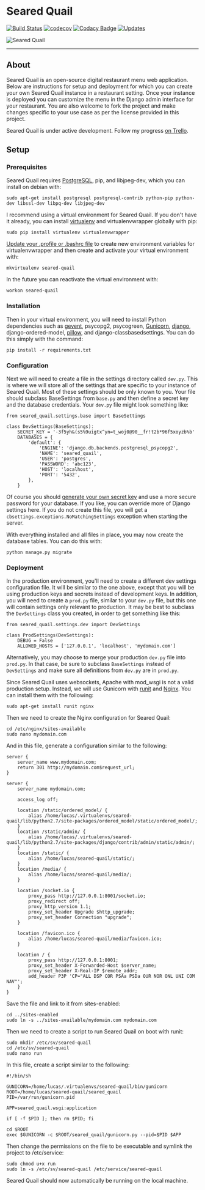# Seared Quail

[![Build Status](https://travis-ci.org/RevolutionTech/seared-quail.svg?branch=master)](https://travis-ci.org/RevolutionTech/seared-quail)
[![codecov](https://codecov.io/gh/RevolutionTech/seared-quail/branch/master/graph/badge.svg)](https://codecov.io/gh/RevolutionTech/seared-quail)
[![Codacy Badge](https://api.codacy.com/project/badge/Grade/bf08621ec3d54837b3d64f8e880f6d9e)](https://www.codacy.com/app/RevolutionTech/seared-quail)
[![Updates](https://pyup.io/repos/github/RevolutionTech/seared-quail/shield.svg)](https://pyup.io/repos/github/RevolutionTech/seared-quail/)

![Seared Quail](http://revolutiontech.ca/media/img/searedquail1.png)

***

## About

Seared Quail is an open-source digital restaurant menu web application. Below are instructions for setup and deployment for which you can create your own Seared Quail instance in a restaurant setting. Once your instance is deployed you can customize the menu in the Django admin interface for your restaurant. You are also welcome to fork the project and make changes specific to your use case as per the license provided in this project.

Seared Quail is under active development. Follow my progress [on Trello](https://trello.com/b/6KWEejar).

## Setup

### Prerequisites

Seared Quail requires [PostgreSQL](http://www.postgresql.org/), pip, and libjpeg-dev, which you can install on debian with:

    sudo apt-get install postgresql postgresql-contrib python-pip python-dev libssl-dev libpq-dev libjpeg-dev

I recommend using a virtual environment for Seared Quail. If you don't have it already, you can install [virtualenv](http://virtualenv.readthedocs.org/en/latest/virtualenv.html) and virtualenvwrapper globally with pip:

    sudo pip install virtualenv virtualenvwrapper

[Update your .profile or .bashrc file](http://virtualenvwrapper.readthedocs.org/en/latest/install.html#shell-startup-file) to create new environment variables for virtualenvwrapper and then create and activate your virtual environment with:

    mkvirtualenv seared-quail

In the future you can reactivate the virtual environment with:

    workon seared-quail

### Installation

Then in your virtual environment, you will need to install Python dependencies such as [gevent](http://www.gevent.org/), psycopg2, psycogreen, [Gunicorn](http://gunicorn.org/), [django](https://www.djangoproject.com/), django-ordered-model, [pillow](https://pillow.readthedocs.org/), and django-classbasedsettings. You can do this simply with the command:

    pip install -r requirements.txt

### Configuration

Next we will need to create a file in the settings directory called `dev.py`. This is where we will store all of the settings that are specific to your instance of Seared Quail. Most of these settings should be only known to you. Your file should subclass BaseSettings from `base.py` and then define a secret key and the database credentials. Your `dev.py` file might look something like:

    from seared_quail.settings.base import BaseSettings

    class DevSettings(BaseSettings):
        SECRET_KEY = '-3f5yh&(s5%9uigtx^yn=t_woj0@90__fr!t2b*96f5xoyzb%b'
        DATABASES = {
            'default': {
                'ENGINE': 'django.db.backends.postgresql_psycopg2',
                'NAME': 'seared_quail',
                'USER': 'postgres',
                'PASSWORD': 'abc123',
                'HOST': 'localhost',
                'PORT': '5432',
            },
        }

Of course you should [generate your own secret key](http://stackoverflow.com/a/16630719) and use a more secure password for your database. If you like, you can override more of Django settings here. If you do not create this file, you will get a `cbsettings.exceptions.NoMatchingSettings` exception when starting the server.

With everything installed and all files in place, you may now create the database tables. You can do this with:

    python manage.py migrate

### Deployment

In the production environment, you'll need to create a different dev settings configuration file. It will be similar to the one above, except that you will be using production keys and secrets instead of development keys. In addition, you will need to create a `prod.py` file, similar to your `dev.py` file, but this one will contain settings only relevant to production. It may be best to subclass the `DevSettings` class you created, in order to get something like this:

    from seared_quail.settings.dev import DevSettings

    class ProdSettings(DevSettings):
        DEBUG = False
        ALLOWED_HOSTS = ['127.0.0.1', 'localhost', 'mydomain.com']

Alternatively, you may choose to merge your production `dev.py` file into `prod.py`. In that case, be sure to subclass `BaseSettings` instead of `DevSettings` and make sure all definitions from `dev.py` are in `prod.py`.

Since Seared Quail uses websockets, Apache with mod_wsgi is not a valid production setup. Instead, we will use Gunicorn with [runit](http://smarden.org/runit/) and [Nginx](http://nginx.org/). You can install them with the following:

    sudo apt-get install runit nginx

Then we need to create the Nginx configuration for Seared Quail:

    cd /etc/nginx/sites-available
    sudo nano mydomain.com

And in this file, generate a configuration similar to the following:

    server {
        server_name www.mydomain.com;
        return 301 http://mydomain.com$request_url;
    }

    server {
        server_name mydomain.com;

        access_log off;

        location /static/ordered_model/ {
            alias /home/lucas/.virtualenvs/seared-quail/lib/python2.7/site-packages/ordered_model/static/ordered_model/;
        }
        location /static/admin/ {
            alias /home/lucas/.virtualenvs/seared-quail/lib/python2.7/site-packages/django/contrib/admin/static/admin/;
        }
        location /static/ {
            alias /home/lucas/seared-quail/static/;
        }
        location /media/ {
            alias /home/lucas/seared-quail/media/;
        }

        location /socket.io {
            proxy_pass http://127.0.0.1:8001/socket.io;
            proxy_redirect off;
            proxy_http_version 1.1;
            proxy_set_header Upgrade $http_upgrade;
            proxy_set_header Connection "upgrade";
        }

        location /favicon.ico {
            alias /home/lucas/seared-quail/media/favicon.ico;
        }

        location / {
            proxy_pass http://127.0.0.1:8001;
            proxy_set_header X-Forwarded-Host $server_name;
            proxy_set_header X-Real-IP $remote_addr;
            add_header P3P 'CP="ALL DSP COR PSAa PSDa OUR NOR ONL UNI COM NAV"';
        }
    }

Save the file and link to it from sites-enabled:

    cd ../sites-enabled
    sudo ln -s ../sites-available/mydomain.com mydomain.com

Then we need to create a script to run Seared Quail on boot with runit:

    sudo mkdir /etc/sv/seared-quail
    cd /etc/sv/seared-quail
    sudo nano run

In this file, create a script similar to the following:

    #!/bin/sh

    GUNICORN=/home/lucas/.virtualenvs/seared-quail/bin/gunicorn
    ROOT=/home/lucas/seared-quail/seared_quail
    PID=/var/run/gunicorn.pid

    APP=seared_quail.wsgi:application

    if [ -f $PID ]; then rm $PID; fi

    cd $ROOT
    exec $GUNICORN -c $ROOT/seared_quail/gunicorn.py --pid=$PID $APP

Then change the permissions on the file to be executable and symlink the project to /etc/service:

    sudo chmod u+x run
    sudo ln -s /etc/sv/seared-quail /etc/service/seared-quail

Seared Quail should now automatically be running on the local machine.
